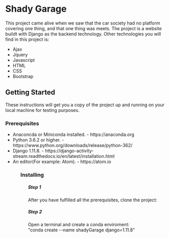 <h1>Shady Garage</h1>
<p>This project came alive when we saw that the car society had no platform covering one thing, and that one thing was meets.
The project is a website buildt with Django as the backend technology. Other technologies you will find in this project is:
<ul>
<li> Ajax </li>
<li> Jquery </li>
<li> Javascript </li>
<li> HTML </li>
<li> CSS </li>
<li> Bootstrap </li>
</ul>
</p>

<h2>Getting Started</h2>

These instructions will get you a copy of the project up and running on your local machine for testing purposes.

<h3>Prerequisites</h3>
<ul>
<li> Anaconcda or Miniconda installed. - https://anaconda.org</li>
<li> Python 3.6.2 or higher. - https://www.python.org/downloads/release/python-362/</li>
<li> Django 1.11.8. - https://django-activity-stream.readthedocs.io/en/latest/installation.html </li>
<li> An editor(For example: Atom). - https://atom.io </li>
<ul>
  
<h3>Installing</h3>
<ul>
  <h5>Step 1</h5>
  <p>After you have fulfilled all the prerequisites, clone the project: </p>
</ul>
<ul>
  <h5>Step 2</h5>
  <p>Open a terminal and create a conda enviroment:<br>
    "conda create --name shadyGarage django=1.11.8"</p>
</ul>


